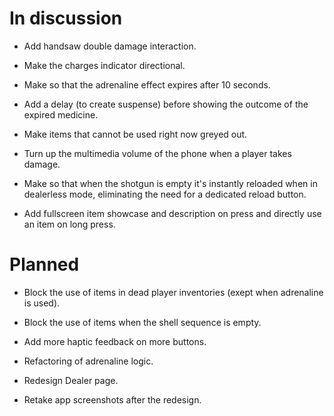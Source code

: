 # In discussion

- Add handsaw double damage interaction.

- Make the charges indicator directional.

- Make so that the adrenaline effect expires after 10 seconds.

- Add a delay (to create suspense) before showing the outcome of the expired medicine.

- Make items that cannot be used right now greyed out.

- Turn up the multimedia volume of the phone when a player takes damage.

- Make so that when the shotgun is empty it's instantly reloaded when in dealerless mode, eliminating the need for a dedicated reload button.

- Add fullscreen item showcase and description on press and directly use an item on long press.

# Planned

- Block the use of items in dead player inventories (exept when adrenaline is used).

- Block the use of items when the shell sequence is empty.

- Add more haptic feedback on more buttons.

- Refactoring of adrenaline logic.

- Redesign Dealer page.

- Retake app screenshots after the redesign.
